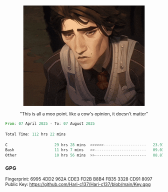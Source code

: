 <p align="center"> <img height="40%" src="https://github.com/Hari-c137/Hari-c137/blob/main/viktor-arcane.gif" /> </p>
<p align="center"> "This is all a moo point. like a cow's opinion, it doesn't matter" </p>



<!--START_SECTION:waka-->

```rust
From: 07 April 2025 - To: 07 August 2025

Total Time: 112 hrs 22 mins

C                     29 hrs 28 mins  >>>>>>-------------------   23.91 %
Bash                  11 hrs 7 mins   >>-----------------------   09.03 %
Other                 10 hrs 56 mins  >>-----------------------   08.87 %
```

<!--END_SECTION:waka-->

### GPG <br />
Fingerprint:     6995 4DD2 962A CDE3 FD2B B8B4 FB35 3328 CD91 8097 <br />
Public Key:      https://github.com/Hari-c137/Hari-c137/blob/main/Key.gpg
